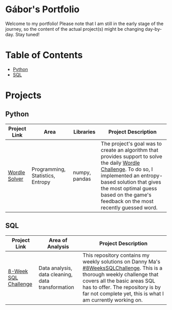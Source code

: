 # Gábor's Portfolio
Welcome to my portfolio! Please note that I am still in the early stage of the journey, so the content of the actual project(s) might be changing day-by-day. Stay tuned!

# Table of Contents
- [Python](#Python)
- [SQL](#SQL)

# Projects
## Python
| Project Link                                                                                       | Area                         | Libraries                | Project Description                                                                                                                       |
|----------------------------------------------------------------------------------------------------|------------------------------|--------------------------|-------------------------------------------------------------------------------------------------------------------------------------------|
| [Wordle Solver](https://github.com/gbrsoos/Wordle-Solver)                                           | Programming, Statistics, Entropy | numpy, pandas            | The project's goal was to create an algorithm that provides support to solve the daily [Wordle Challenge](https://www.nytimes.com/games/wordle/index.html). To do so, I implemented an entropy-based solution that gives the most optimal guess based on the game's feedback on the most recently guessed word. |

## SQL
| Project Link                                                                                       | Area of Analysis                         | Project Description                                                                                                                       |
|----------------------------------------------------------------------------------------------------|------------------------------|-------------------------------------------------------------------------------------------------------------------------------------------|
| [8-Week SQL Challenge](https://github.com/gbrsoos/8WeekSQLChallenge)                                           | Data analysis, data cleaning, data transformation           | This repository contains my weekly solutions on Danny Ma's [#8WeeksSQLChallenge](https://8weeksqlchallenge.com/). This is a thorough weekly challenge that covers all the basic areas SQL has to offer. The repository is by far not complete yet, this is what I am currently working on. |


